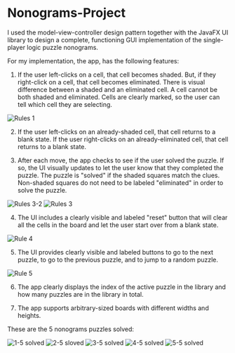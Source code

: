 # Nonograms-Project

I used the model-view-controller design pattern together with the JavaFX UI library to design a complete, functioning GUI implementation of the single-player logic puzzle nonograms.

For my implementation, the app, has the following features:

1. If the user left-clicks on a cell, that cell becomes shaded. But, if they right-click on a cell, that cell becomes eliminated. There is visual difference between a shaded and an eliminated cell. A cell cannot be both shaded and eliminated. Cells are clearly marked, so the user can tell which cell they are selecting.

![Rules 1](https://user-images.githubusercontent.com/69730095/189803422-a5065fcb-a6cd-4f3d-8808-50611adfd178.png)

2. If the user left-clicks on an already-shaded cell, that cell returns to a blank state. If the user right-clicks on an already-eliminated cell, that cell returns to a blank state.

3. After each move, the app checks to see if the user solved the puzzle. If so, the UI visually updates to let the user know that they completed the puzzle. The puzzle is "solved" if the shaded squares match the clues. Non-shaded squares do not need to be labeled "eliminated" in order to solve the puzzle.

![Rules 3-2](https://user-images.githubusercontent.com/69730095/189803717-4ad56d20-d65a-43cd-8c51-d02f3918c04e.png) ![Rules 3](https://user-images.githubusercontent.com/69730095/189804053-b99fa9f0-3d24-4561-bff2-a320a706ca9f.png)


4. The UI includes a clearly visible and labeled "reset" button that will clear all the cells in the board and let the user start over from a blank state.

![Rule 4](https://user-images.githubusercontent.com/69730095/189804529-1d36a3ba-6ab8-419f-856b-76c211966f6f.png)

5. The UI provides clearly visible and labeled buttons to go to the next puzzle, to go to the previous puzzle, and to jump to a random puzzle. 

![Rule 5](https://user-images.githubusercontent.com/69730095/189804540-1f439bcd-fe5e-4d9f-b6d4-46dda7055ed0.png)

6. The app clearly displays the index of the active puzzle in the library and how many puzzles are in the library in total. 

7. The app supports arbitrary-sized boards with different widths and heights.

These are the 5 nonograms puzzles solved:

![1-5 solved](https://user-images.githubusercontent.com/69730095/189802861-3b326493-48e2-4dd4-8a1a-baafb1da361b.png)
![2-5 sloved](https://user-images.githubusercontent.com/69730095/189802952-38bc1961-68a7-4e39-9f2e-392c53635f52.png)
![3-5 solved](https://user-images.githubusercontent.com/69730095/189803017-c9c76eeb-0055-458a-a8ae-3042f80ad0fb.png)
![4-5 solved](https://user-images.githubusercontent.com/69730095/189803041-db18a8ca-a738-40e4-8f07-f8fb436279ed.png)
![5-5 solved](https://user-images.githubusercontent.com/69730095/189803047-75257c73-7362-4407-92f9-254998474ad9.png)







